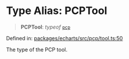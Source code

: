 # Type Alias: PCPTool

> **PCPTool**: *typeof* [`pcp`](../variables/pcp.md)

Defined in: [packages/echarts/src/pcp/tool.ts:50](https://github.com/GeoDaCenter/openassistant/blob/95db62ddd98ea06cccc7750f9f0e37556d8bf20e/packages/echarts/src/pcp/tool.ts#L50)

The type of the PCP tool.
